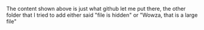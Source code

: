 The content shown above is just what github let me put there, the other folder that I tried to add either said "file is hidden" or "Wowza, that is a large file"
